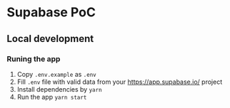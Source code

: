 # Supabase PoC

## Local development

### Runing the app
1. Copy `.env.example` as `.env`
2. Fill `.env` file with valid data from your https://app.supabase.io/ project
3. Install dependencies by `yarn`
4. Run the app `yarn start`